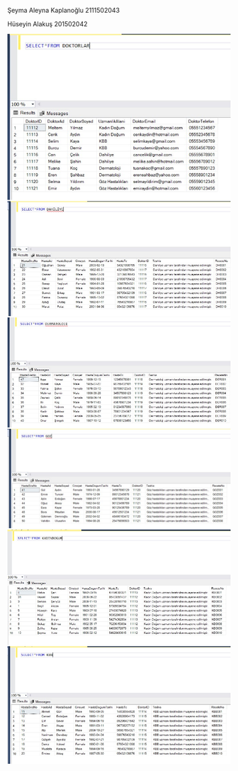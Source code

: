 Şeyma Aleyna Kaplanoğlu 2111502043

Hüseyin Alakuş 201502042

![Ekran Görüntüsü](<Resimler/Ekran görüntüsü 2024-03-22 154759.jpg>)
![Ekran Görüntüsü](<Resimler/Ekran görüntüsü 2024-03-22 154927.jpg>)
![Ekran Görüntüsü](<Resimler/Ekran görüntüsü 2024-03-22 155021.jpg>)
![Ekran Görüntüsü](<Resimler/Ekran görüntüsü 2024-03-22 155117.jpg>)
![Ekran Görüntüsü](<Resimler/Ekran görüntüsü 2024-03-22 155203.jpg>)
![Ekran Görüntüsü](<Resimler/Ekran görüntüsü 2024-03-22 155241.jpg>)
